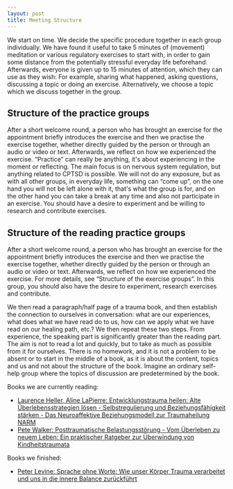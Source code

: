 ```yaml
---
layout: post
title: Meeting Structure
---
```


We start on time. We decide the specific procedure together in each group individually. We have found it useful to take 5 minutes of (movement) meditation or various regulatory exercises to start with, in order to gain some distance from the potentially stressful everyday life beforehand. Afterwards, everyone is given up to 15 minutes of attention, which they can use as they wish: For example, sharing what happened, asking questions, discussing a topic or doing an exercise. Alternatively, we choose a topic which we discuss together in the group.

## Structure of the practice groups

After a short welcome round, a person who has brought an exercise for the appointment briefly introduces the exercise and then we practise the exercise together, whether directly guided by the person or through an audio or video or text. Afterwards, we reflect on how we experienced the exercise. “Practice” can really be anything, it's about experiencing in the moment or reflecting. The main focus is on nervous system regulation, but anything related to CPTSD is possible. We will not do any exposure, but as with all other groups, in everyday life, something can “come up”, on the one hand you will not be left alone with it, that's what the group is for, and on the other hand you can take a break at any time and also not participate in an exercise. You should have a desire to experiment and be willing to research and contribute exercises. 

## Structure of the reading practice groups

After a short welcome round, a person who has brought an exercise for the appointment briefly introduces the exercise and then we practise the exercise together, whether directly guided by the person or through an audio or video or text. Afterwards, we reflect on how we experienced the exercise. For more details, see “Structure of the exercise groups”. In this group, you should also have the desire to experiment, research exercises and contribute.

We then read a paragraph/half page of a trauma book, and then establish the connection to ourselves in conversation: what are our experiences, what does what we have read do to us, how can we apply what we have read on our healing path, etc.? We then repeat these two steps. From experience, the speaking part is significantly greater than the reading part. The aim is not to read a lot and quickly, but to take as much as possible from it for ourselves. There is no homework, and it is not a problem to be absent or to start in the middle of a book, as it is about the content, topics and us and not about the structure of the book. Imagine an ordinary self-help group where the topics of discussion are predetermined by the book.

Books we are currently reading:
- [Laurence Heller, Aline LaPierre: Entwicklungstrauma heilen: Alte Überlebensstrategien lösen - Selbstregulierung und Beziehungsfähigkeit stärken - Das Neuroaffektive Beziehungsmodell zur Traumaheilung NARM](https://www.amazon.de/dp/3466309220/)
- [Pete Walker: Posttraumatische Belastungsstörung - Vom Überleben zu neuem Leben: Ein praktischer Ratgeber zur Überwindung von Kindheitstraumata](https://www.amazon.de/dp/3962570756/)


Books we finished:
- [Peter Levine: Sprache ohne Worte: Wie unser Körper Trauma verarbeitet und uns in die innere Balance zurückführt](https://www.amazon.de/dp/3466309182/)

